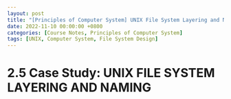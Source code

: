 ```yaml
---
layout: post
title: "[Principles of Computer System] UNIX File System Layering and Naming"
date: 2022-11-10 00:00:00 +0800
categories: [Course Notes, Principles of Computer System]
tags: [UNIX, Computer System, File System Design]
---
```



# 2.5 Case Study: UNIX FILE SYSTEM LAYERING AND NAMING
